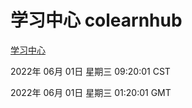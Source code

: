 # 学习中心 colearnhub
[学习中心](http://59.174.26.83:56308/colearnhub/)

2022年 06月 01日 星期三 09:20:01 CST

2022年 06月 01日 星期三 01:20:01 GMT
